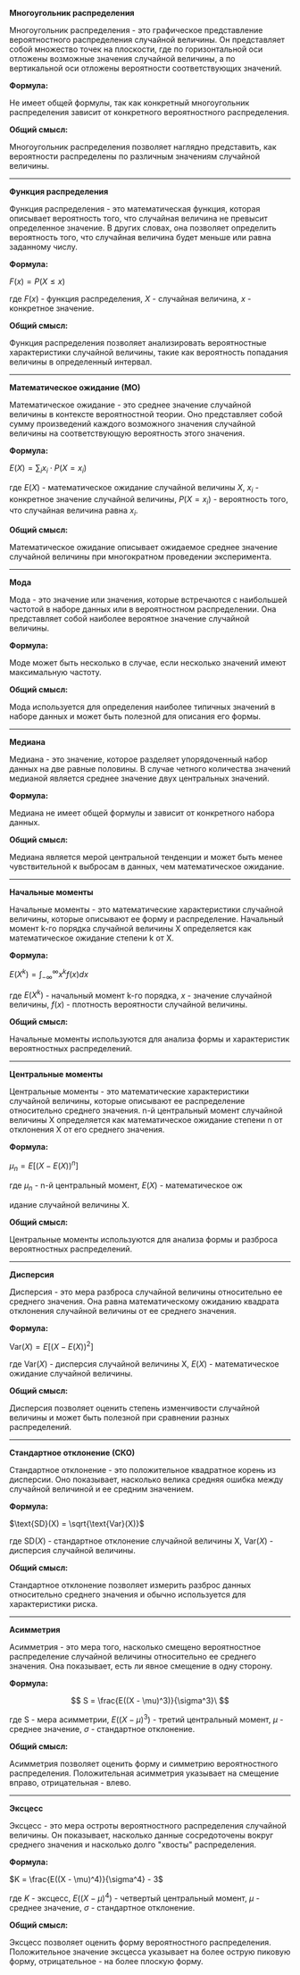 <script type="text/javascript" src="http://cdn.mathjax.org/mathjax/latest/MathJax.js?config=TeX-AMS-MML_HTMLorMML"></script>
<script type="text/x-mathjax-config"> MathJax.Hub.Config({ tex2jax: {inlineMath: [['$', '$']]}, messageStyle: "none" });</script>

**Многоугольник распределения**

Многоугольник распределения - это графическое представление вероятностного распределения случайной величины. Он представляет собой множество точек на плоскости, где по горизонтальной оси отложены возможные значения случайной величины, а по вертикальной оси отложены вероятности соответствующих значений.

**Формула:**

Не имеет общей формулы, так как конкретный многоугольник распределения зависит от конкретного вероятностного распределения.

**Общий смысл:**

Многоугольник распределения позволяет наглядно представить, как вероятности распределены по различным значениям случайной величины.

---

**Функция распределения**

Функция распределения - это математическая функция, которая описывает вероятность того, что случайная величина не превысит определенное значение. В других словах, она позволяет определить вероятность того, что случайная величина будет меньше или равна заданному числу.

**Формула:**

$F(x) = P(X \leq x)$

где $F(x)$ - функция распределения, $X$ - случайная величина, $x$ - конкретное значение.

**Общий смысл:**

Функция распределения позволяет анализировать вероятностные характеристики случайной величины, такие как вероятность попадания величины в определенный интервал.

---

**Математическое ожидание (МО)**

Математическое ожидание - это среднее значение случайной величины в контексте вероятностной теории. Оно представляет собой сумму произведений каждого возможного значения случайной величины на соответствующую вероятность этого значения.

**Формула:**

$E(X) = \sum_{i} x_i \cdot P(X = x_i)$

где $E(X)$ - математическое ожидание случайной величины $X$, $x_i$ - конкретное значение случайной величины, $P(X = x_i)$ - вероятность того, что случайная величина равна $x_i$.

**Общий смысл:**

Математическое ожидание описывает ожидаемое среднее значение случайной величины при многократном проведении эксперимента.

---

**Мода**

Мода - это значение или значения, которые встречаются с наибольшей частотой в наборе данных или в вероятностном распределении. Она представляет собой наиболее вероятное значение случайной величины.

**Формула:**

Моде может быть несколько в случае, если несколько значений имеют максимальную частоту.

**Общий смысл:**

Мода используется для определения наиболее типичных значений в наборе данных и может быть полезной для описания его формы.

---

**Медиана**

Медиана - это значение, которое разделяет упорядоченный набор данных на две равные половины. В случае четного количества значений медианой является среднее значение двух центральных значений.

**Формула:**

Медиана не имеет общей формулы и зависит от конкретного набора данных.

**Общий смысл:**

Медиана является мерой центральной тенденции и может быть менее чувствительной к выбросам в данных, чем математическое ожидание.

---

**Начальные моменты**

Начальные моменты - это математические характеристики случайной величины, которые описывают ее форму и распределение. Начальный момент k-го порядка случайной величины X определяется как математическое ожидание степени k от X.

**Формула:**

$E(X^k) = \int_{-\infty}^{\infty} x^k f(x) dx$

где $E(X^k)$ - начальный момент k-го порядка, $x$ - значение случайной величины, $f(x)$ - плотность вероятности случайной величины.

**Общий смысл:**

Начальные моменты используются для анализа формы и характеристик вероятностных распределений.

---

**Центральные моменты**

Центральные моменты - это математические характеристики случайной величины, которые описывают ее распределение относительно среднего значения. n-й центральный момент случайной величины X определяется как математическое ожидание степени n от отклонения X от его среднего значения.

**Формула:**

$\mu_n = E\left[(X - E(X))^n\right]$

где $\mu_n$ - n-й центральный момент, $E(X)$ - математическое ож

идание случайной величины X.

**Общий смысл:**

Центральные моменты используются для анализа формы и разброса вероятностных распределений.

---

**Дисперсия**

Дисперсия - это мера разброса случайной величины относительно ее среднего значения. Она равна математическому ожиданию квадрата отклонения случайной величины от ее среднего значения.

**Формула:**

$\text{Var}(X) = E\left[(X - E(X))^2\right]$

где $\text{Var}(X)$ - дисперсия случайной величины X, $E(X)$ - математическое ожидание случайной величины.

**Общий смысл:**

Дисперсия позволяет оценить степень изменчивости случайной величины и может быть полезной при сравнении разных распределений.

---

**Стандартное отклонение (СКО)**

Стандартное отклонение - это положительное квадратное корень из дисперсии. Оно показывает, насколько велика средняя ошибка между случайной величиной и ее средним значением.

**Формула:**

$\text{SD}(X) = \sqrt{\text{Var}(X)}$

где $\text{SD}(X)$ - стандартное отклонение случайной величины X, $\text{Var}(X)$ - дисперсия случайной величины.

**Общий смысл:**

Стандартное отклонение позволяет измерить разброс данных относительно среднего значения и обычно используется для характеристики риска.

---

**Асимметрия**

Асимметрия - это мера того, насколько смещено вероятностное распределение случайной величины относительно ее среднего значения. Она показывает, есть ли явное смещение в одну сторону.

**Формула:**

$$
S = \frac{E((X - \mu)^3)}{\sigma^3}\
$$

где S - мера асимметрии, $E((X - \mu)^3)$ - третий центральный момент, $\mu$ - среднее значение, $\sigma$ - стандартное отклонение.

**Общий смысл:**

Асимметрия позволяет оценить форму и симметрию вероятностного распределения. Положительная асимметрия указывает на смещение вправо, отрицательная - влево.

---

**Эксцесс**

Эксцесс - это мера остроты вероятностного распределения случайной величины. Он показывает, насколько данные сосредоточены вокруг среднего значения и насколько долго "хвосты" распределения.

**Формула:**

$K = \frac{E((X - \mu)^4)}{\sigma^4} - 3$

где $K$ - эксцесс, $E((X - \mu)^4)$ - четвертый центральный момент, $\mu$ - среднее значение, $\sigma$ - стандартное отклонение.

**Общий смысл:**

Эксцесс позволяет оценить форму вероятностного распределения. Положительное значение эксцесса указывает на более острую пиковую форму, отрицательное - на более плоскую форму.

